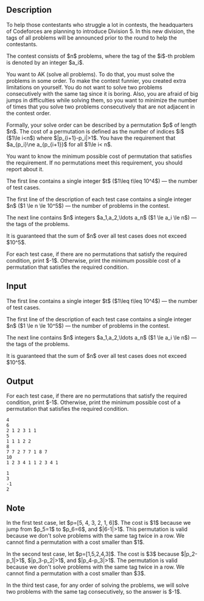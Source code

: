 ## Description

<div><p>To help those contestants who struggle a lot in contests, the headquarters of Codeforces are planning to introduce Division 5. In this new division, the tags of all problems will be announced prior to the round to help the contestants.</p><p>The contest consists of $n$ problems, where the tag of the $i$-th problem is denoted by an integer $a_i$.</p><p>You want to AK (solve all problems). To do that, you must solve the problems in some order. To make the contest funnier, you created extra limitations on yourself. You do not want to solve two problems consecutively with the same tag since it is boring. Also, you are afraid of big jumps in difficulties while solving them, so you want to minimize the number of times that you solve two problems consecutively that are not adjacent in the contest order.</p><p>Formally, your solve order can be described by a permutation $p$ of length $n$. The <span class="tex-font-style-bf">cost</span> of a permutation is defined as the number of indices $i$ ($1\le i&lt;n$) where $|p_{i+1}-p_i|&gt;1$. You have the requirement that $a_{p_i}\ne a_{p_{i+1}}$ for all $1\le i&lt; n$.</p><p>You want to know the minimum possible cost of permutation that satisfies the requirement. If no permutations meet this requirement, you should report about it.</p></div><div class="input-specification"><p>The first line contains a single integer $t$ ($1\leq t\leq 10^4$) — the number of test cases.</p><p>The first line of the description of each test case contains a single integer $n$ ($1 \le n \le 10^5$) — the number of problems in the contest.</p><p>The next line contains $n$ integers $a_1,a_2,\ldots a_n$ ($1 \le a_i \le n$) — the tags of the problems.</p><p>It is guaranteed that the sum of $n$ over all test cases does not exceed $10^5$.</p></div><div class="output-specification"><p>For each test case, if there are no permutations that satisfy the required condition, print $-1$. Otherwise, print the minimum possible cost of a permutation that satisfies the required condition.</p></div>

## Input

<p>The first line contains a single integer $t$ ($1\leq t\leq 10^4$) — the number of test cases.</p><p>The first line of the description of each test case contains a single integer $n$ ($1 \le n \le 10^5$) — the number of problems in the contest.</p><p>The next line contains $n$ integers $a_1,a_2,\ldots a_n$ ($1 \le a_i \le n$) — the tags of the problems.</p><p>It is guaranteed that the sum of $n$ over all test cases does not exceed $10^5$.</p>

## Output

<p>For each test case, if there are no permutations that satisfy the required condition, print $-1$. Otherwise, print the minimum possible cost of a permutation that satisfies the required condition.</p>





```input1
4
6
2 1 2 3 1 1
5
1 1 1 2 2
8
7 7 2 7 7 1 8 7
10
1 2 3 4 1 1 2 3 4 1
```




```output1
1
3
-1
2
```



## Note

<p>In the first test case, let $p=[5, 4, 3, 2, 1, 6]$. The cost is $1$ because we jump from $p_5=1$ to $p_6=6$, and $|6-1|&gt;1$. This permutation is valid because we don't solve problems with the same tag twice in a row. We cannot find a permutation with a cost smaller than $1$.</p><p>In the second test case, let $p=[1,5,2,4,3]$. The cost is $3$ because $|p_2-p_1|&gt;1$, $|p_3-p_2|&gt;1$, and $|p_4-p_3|&gt;1$. The permutation is valid because we don't solve problems with the same tag twice in a row. We cannot find a permutation with a cost smaller than $3$.</p><p>In the third test case, for any order of solving the problems, we will solve two problems with the same tag consecutively, so the answer is $-1$.</p>

